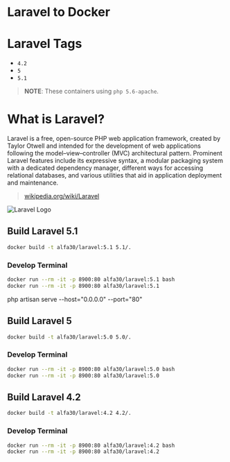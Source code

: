 Laravel to Docker
=================

# Laravel Tags

- `4.2`
- `5`
- `5.1`

> **NOTE**: These containers using `php 5.6-apache`.

# What is Laravel?


Laravel is a free, open-source PHP web application framework, created by Taylor Otwell and intended for the development of web applications following the model–view–controller (MVC) architectural pattern. Prominent Laravel features include its expressive syntax, a modular packaging system with a dedicated dependency manager, different ways for accessing relational databases, and various utilities that aid in application deployment and maintenance.

> [wikipedia.org/wiki/Laravel](https://wikipedia.org/wiki/Laravel)

![Laravel Logo](https://upload.wikimedia.org/wikipedia/commons/thumb/3/3d/LaravelLogo.png/250px-LaravelLogo.png)


Build Laravel 5.1
-----------------

```bash
docker build -t alfa30/laravel:5.1 5.1/.
```

### Develop Terminal

```bash
docker run --rm -it -p 8900:80 alfa30/laravel:5.1 bash
docker run --rm -it -p 8900:80 alfa30/laravel:5.1
```

php artisan serve --host="0.0.0.0" --port="80"


Build Laravel 5
---------------

```bash
docker build -t alfa30/laravel:5.0 5.0/.
```

### Develop Terminal

```bash
docker run --rm -it -p 8900:80 alfa30/laravel:5.0 bash
docker run --rm -it -p 8900:80 alfa30/laravel:5.0
```

Build Laravel 4.2
-----------------

```bash
docker build -t alfa30/laravel:4.2 4.2/.
```

### Develop Terminal

```bash
docker run --rm -it -p 8900:80 alfa30/laravel:4.2 bash
docker run --rm -it -p 8900:80 alfa30/laravel:4.2
```
